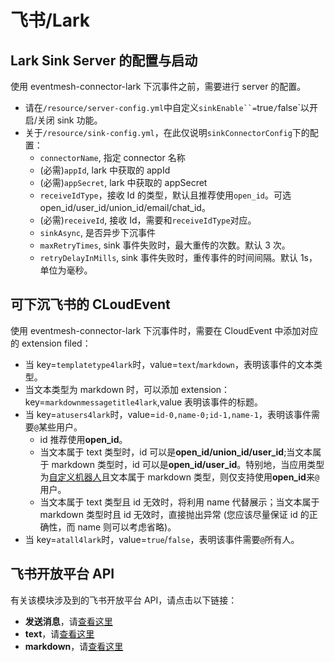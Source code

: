 # 飞书/Lark

## Lark Sink Server 的配置与启动

使用 eventmesh-connector-lark 下沉事件之前，需要进行 server 的配置。

- 请在`/resource/server-config.yml`中自定义`sinkEnable``=`true`/`false`以开启/关闭 sink 功能。
- 关于`/resource/sink-config.yml`，在此仅说明`sinkConnectorConfig`下的配置：
  - `connectorName`, 指定 connector 名称
  - (必需)`appId`, lark 中获取的 appId
  - (必需)`appSecret`, lark 中获取的 appSecret
  - `receiveIdType`，接收 Id 的类型，默认且推荐使用`open_id`。可选 open_id/user_id/union_id/email/chat_id。
  - (必需)`receiveId`, 接收 Id，需要和`receiveIdType`对应。
  - `sinkAsync`, 是否异步下沉事件
  - `maxRetryTimes`, sink 事件失败时，最大重传的次数。默认 3 次。
  - `retryDelayInMills`, sink 事件失败时，重传事件的时间间隔。默认 1s，单位为毫秒。


## 可下沉飞书的 CLoudEvent

使用 eventmesh-connector-lark 下沉事件时，需要在 CloudEvent 中添加对应的 extension filed：

- 当 key=`templatetype4lark`时，value=`text`/`markdown`，表明该事件的文本类型。
- 当文本类型为 markdown 时，可以添加 extension：key=`markdownmessagetitle4lark`,value 表明该事件的标题。
- 当 key=`atusers4lark`时，value=`id-0,name-0;id-1,name-1`，表明该事件需要`@`某些用户。
  - id 推荐使用**open_id**。
  - 当文本属于 text 类型时，id 可以是**open_id/union_id/user_id**;当文本属于 markdown 类型时，id 可以是**open_id/user_id**。特别地，当应用类型为[自定义机器人](https://open.feishu.cn/document/ukTMukTMukTM/ucTM5YjL3ETO24yNxkjN)且文本属于 markdown 类型，则仅支持使用**open_id**来`@`用户。
  - 当文本属于 text 类型且 id 无效时，将利用 name 代替展示；当文本属于 markdown 类型时且 id 无效时，直接抛出异常 (您应该尽量保证 id 的正确性，而 name 则可以考虑省略)。
- 当 key=`atall4lark`时，value=`true`/`false`，表明该事件需要`@`所有人。


## 飞书开放平台 API

有关该模块涉及到的飞书开放平台 API，请点击以下链接：

- **发送消息**，请[查看这里](https://open.feishu.cn/document/server-docs/im-v1/message/create?appId=cli_a5e1bc31507ed00c)
- **text**，请[查看这里](https://open.feishu.cn/document/server-docs/im-v1/message-content-description/create_json#c9e08671)
- **markdown**，请[查看这里](https://open.feishu.cn/document/common-capabilities/message-card/message-cards-content/using-markdown-tags)